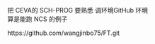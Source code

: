 

<p>
把 CEVA的 SCH-PROG 要熟悉
调环境GitHub 环境 <br>
算是能跑 NCS 的例子<br>
</p>
 https://github.com/wangjinbo75/FT.git